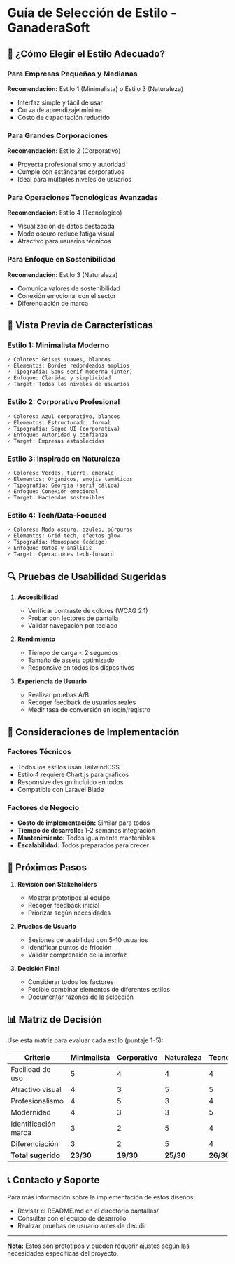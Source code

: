 # Guía de Selección de Estilo - GanaderaSoft

## 🎯 ¿Cómo Elegir el Estilo Adecuado?

### Para Empresas Pequeñas y Medianas
**Recomendación:** Estilo 1 (Minimalista) o Estilo 3 (Naturaleza)
- Interfaz simple y fácil de usar
- Curva de aprendizaje mínima
- Costo de capacitación reducido

### Para Grandes Corporaciones
**Recomendación:** Estilo 2 (Corporativo)
- Proyecta profesionalismo y autoridad
- Cumple con estándares corporativos
- Ideal para múltiples niveles de usuarios

### Para Operaciones Tecnológicas Avanzadas
**Recomendación:** Estilo 4 (Tecnológico)
- Visualización de datos destacada
- Modo oscuro reduce fatiga visual
- Atractivo para usuarios técnicos

### Para Enfoque en Sostenibilidad
**Recomendación:** Estilo 3 (Naturaleza)
- Comunica valores de sostenibilidad
- Conexión emocional con el sector
- Diferenciación de marca

## 📱 Vista Previa de Características

### Estilo 1: Minimalista Moderno
```
✓ Colores: Grises suaves, blancos
✓ Elementos: Bordes redondeados amplios
✓ Tipografía: Sans-serif moderna (Inter)
✓ Enfoque: Claridad y simplicidad
✓ Target: Todos los niveles de usuarios
```

### Estilo 2: Corporativo Profesional
```
✓ Colores: Azul corporativo, blancos
✓ Elementos: Estructurado, formal
✓ Tipografía: Segoe UI (corporativa)
✓ Enfoque: Autoridad y confianza
✓ Target: Empresas establecidas
```

### Estilo 3: Inspirado en Naturaleza
```
✓ Colores: Verdes, tierra, emerald
✓ Elementos: Orgánicos, emojis temáticos
✓ Tipografía: Georgia (serif cálida)
✓ Enfoque: Conexión emocional
✓ Target: Haciendas sostenibles
```

### Estilo 4: Tech/Data-Focused
```
✓ Colores: Modo oscuro, azules, púrpuras
✓ Elementos: Grid tech, efectos glow
✓ Tipografía: Monospace (código)
✓ Enfoque: Datos y análisis
✓ Target: Operaciones tech-forward
```

## 🔍 Pruebas de Usabilidad Sugeridas

1. **Accesibilidad**
   - Verificar contraste de colores (WCAG 2.1)
   - Probar con lectores de pantalla
   - Validar navegación por teclado

2. **Rendimiento**
   - Tiempo de carga < 2 segundos
   - Tamaño de assets optimizado
   - Responsive en todos los dispositivos

3. **Experiencia de Usuario**
   - Realizar pruebas A/B
   - Recoger feedback de usuarios reales
   - Medir tasa de conversión en login/registro

## 💼 Consideraciones de Implementación

### Factores Técnicos
- Todos los estilos usan TailwindCSS
- Estilo 4 requiere Chart.js para gráficos
- Responsive design incluido en todos
- Compatible con Laravel Blade

### Factores de Negocio
- **Costo de implementación:** Similar para todos
- **Tiempo de desarrollo:** 1-2 semanas integración
- **Mantenimiento:** Todos igualmente mantenibles
- **Escalabilidad:** Todos preparados para crecer

## 🚀 Próximos Pasos

1. **Revisión con Stakeholders**
   - Mostrar prototipos al equipo
   - Recoger feedback inicial
   - Priorizar según necesidades

2. **Pruebas de Usuario**
   - Sesiones de usabilidad con 5-10 usuarios
   - Identificar puntos de fricción
   - Validar comprensión de la interfaz

3. **Decisión Final**
   - Considerar todos los factores
   - Posible combinar elementos de diferentes estilos
   - Documentar razones de la selección

## 📊 Matriz de Decisión

Use esta matriz para evaluar cada estilo (puntaje 1-5):

| Criterio | Minimalista | Corporativo | Naturaleza | Tecnológico |
|----------|-------------|-------------|------------|-------------|
| Facilidad de uso | 5 | 4 | 4 | 4 |
| Atractivo visual | 4 | 3 | 5 | 5 |
| Profesionalismo | 4 | 5 | 3 | 4 |
| Modernidad | 4 | 3 | 3 | 5 |
| Identificación marca | 3 | 2 | 5 | 4 |
| Diferenciación | 3 | 2 | 5 | 4 |
| **Total sugerido** | **23/30** | **19/30** | **25/30** | **26/30** |

## 📞 Contacto y Soporte

Para más información sobre la implementación de estos diseños:
- Revisar el README.md en el directorio pantallas/
- Consultar con el equipo de desarrollo
- Realizar pruebas de usuario antes de decidir

---

**Nota:** Estos son prototipos y pueden requerir ajustes según las necesidades específicas del proyecto.
